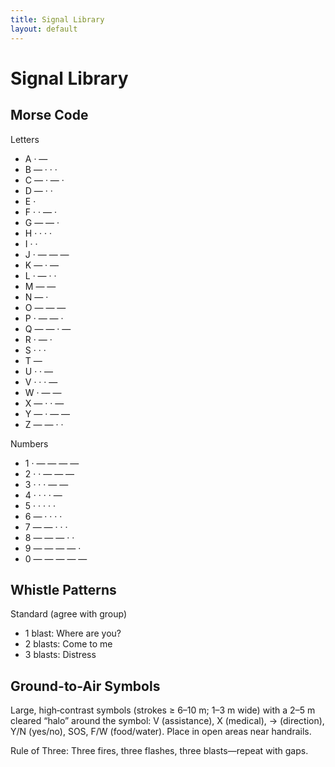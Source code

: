 ```yaml
---
title: Signal Library
layout: default
---
```


# Signal Library

## Morse Code
Letters
- A · —
- B — · · ·
- C — · — ·
- D — · ·
- E ·
- F · · — ·
- G — — ·
- H · · · ·
- I · ·
- J · — — —
- K — · —
- L · — · ·
- M — —
- N — ·
- O — — —
- P · — — ·
- Q — — · —
- R · — ·
- S · · ·
- T —
- U · · —
- V · · · —
- W · — —
- X — · · —
- Y — · — —
- Z — — · ·

Numbers
- 1 · — — — —
- 2 · · — — —
- 3 · · · — —
- 4 · · · · —
- 5 · · · · ·
- 6 — · · · ·
- 7 — — · · ·
- 8 — — — · ·
- 9 — — — — ·
- 0 — — — — —

## Whistle Patterns
Standard (agree with group)
- 1 blast: Where are you?
- 2 blasts: Come to me
- 3 blasts: Distress

## Ground-to-Air Symbols
Large, high‑contrast symbols (strokes ≥ 6–10 m; 1–3 m wide) with a 2–5 m cleared “halo” around the symbol: V (assistance), X (medical), → (direction), Y/N (yes/no), SOS, F/W (food/water). Place in open areas near handrails.

Rule of Three: Three fires, three flashes, three blasts—repeat with gaps.
